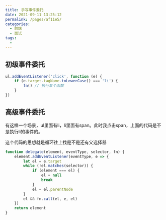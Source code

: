 ```yaml
---
title: 手写事件委托
date: 2021-09-11 13:25:12
permalink: /pages/af11e5/
categories:
  - 前端
  - 面试
tags:
  - 
---
```

## 初级事件委托

```js
ul.addEventListener('click', function (e) {
    if (e.target.tagName.toLowerCase() === 'li') {
        fn() // 执行某个函数
    }
})
```

## 高级事件委托

有这样一个场景，ul里面有li，li里面有span。此时我点击span，上面的代码是不是执行li的事件的。

这个代码的思想就是循环往上找是不是还有父选择器

```js
function delegate(element, eventType, selector, fn) {
    element.addEventListener(eventType, e => {
        let el = e.target
        while (!el.matches(selector)) {
            if (element === el) {
                el = null
                break
            }
            el = el.parentNode
        }
        el && fn.call(el, e, el)
    })
    return element
}
```